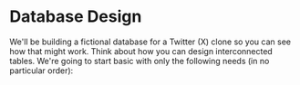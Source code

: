# Database Design

We'll be building a fictional database for a Twitter (X) clone so you can see how that might work. Think about how you can design interconnected tables. We're going to start basic with only the following needs (in no particular order):
